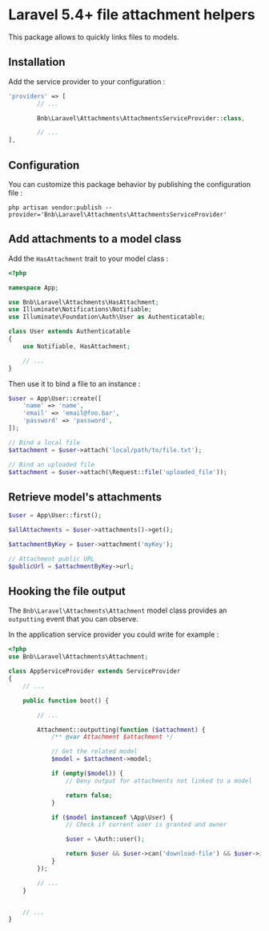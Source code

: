 # Laravel 5.4+ file attachment helpers

This package allows to quickly links files to models.


## Installation

Add the service provider to your configuration :

```php
'providers' => [
        // ...

        Bnb\Laravel\Attachments\AttachmentsServiceProvider::class,

        // ...
],
```


## Configuration

You can customize this package behavior by publishing the configuration file :

    php artisan vendor:publish --provider='Bnb\Laravel\Attachments\AttachmentsServiceProvider'


## Add attachments to a model class

Add the `HasAttachment` trait to your model class :

```php
<?php

namespace App;

use Bnb\Laravel\Attachments\HasAttachment;
use Illuminate\Notifications\Notifiable;
use Illuminate\Foundation\Auth\User as Authenticatable;

class User extends Authenticatable
{
    use Notifiable, HasAttachment;

    // ...
}
```

Then use it to bind a file to an instance :

```php
$user = App\User::create([
    'name' => 'name',
    'email' => 'email@foo.bar',
    'password' => 'password',
]);

// Bind a local file
$attachment = $user->attach('local/path/to/file.txt');

// Bind an uploaded file
$attachment = $user->attach(\Request::file('uploaded_file'));
```

## Retrieve model's attachments


```php
$user = App\User::first();

$allAttachments = $user->attachments()->get();

$attachmentByKey = $user->attachment('myKey');

// Attachment public URL
$publicUrl = $attachmentByKey->url;
```

## Hooking the file output

The `Bnb\Laravel\Attachments\Attachment` model class provides
 an `outputting` event that you can observe.

In the application service provider you could write for example :

```php
<?php
use Bnb\Laravel\Attachments\Attachment;

class AppServiceProvider extends ServiceProvider
{
    // ...

    public function boot() {

        // ...

        Attachment::outputting(function ($attachment) {
            /** @var Attachment $attachment */

            // Get the related model
            $model = $attachment->model;

            if (empty($model)) {
                // Deny output for attachments not linked to a model

                return false;
            }

            if ($model instanceof \App\User) {
                // Check if current user is granted and owner

                $user = \Auth::user();

                return $user && $user->can('download-file') && $user->id == $model->id;
            }
        });

        // ...
    }


    // ...
}
```
